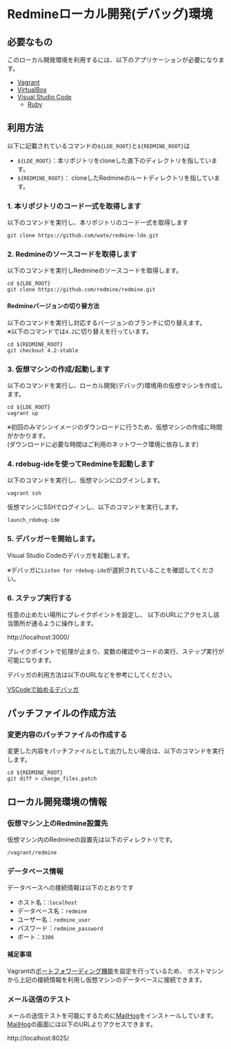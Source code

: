 Redmineローカル開発(デバッグ)環境
======================

必要なもの
-------------------

このローカル開発環境を利用するには、以下のアプリケーションが必要になります。

* [Vagrant](https://www.vagrantup.com/)
* [VirtualBox](https://www.virtualbox.org/)
* [Visual Studio Code](https://code.visualstudio.com/)
  * [Ruby](https://marketplace.visualstudio.com/items?itemName=rebornix.Ruby)


利用方法
-------------------

以下に記載されているコマンドの`${LDE_ROOT}`と`${REDMINE_ROOT}`は

* `${LDE_ROOT}`：本リポジトリをcloneした直下のディレクトリを指しています。
* `${REDMINE_ROOT}`： cloneしたRedmineのルートディレクトリを指しています。

### 1. 本リポジトリのコード一式を取得します

以下のコマンドを実行し、本リポジトリのコード一式を取得します

```
git clone https://github.com/wate/redmine-lde.git
```

### 2. Redmineのソースコードを取得します

以下のコマンドを実行しRedmineのソースコードを取得します。

```
cd ${LDE_ROOT}
git clone https://github.com/redmine/redmine.git
```

#### Redmineバージョンの切り替方法

以下のコマンドを実行し対応するバージョンのブランチに切り替えます。  
※以下のコマンドでは`4.2`に切り替えを行っています。

```
cd ${REDMINE_ROOT}
git checkout 4.2-stable
```

### 3. 仮想マシンの作成/起動します

以下のコマンドを実行し、ローカル開発(デバッグ)環境用の仮想マシンを作成します。

```
cd ${LDE_ROOT}
vagrant up
```

※初回のみマシンイメージのダウンロードに行うため、仮想マシンの作成に時間がかかります。  
(ダウンロードに必要な時間はご利用のネットワーク環境に依存します)

### 4. rdebug-ideを使ってRedmineを起動します

以下のコマンドを実行し、仮想マシンにログインします。

```
vagrant ssh
```

仮想マシンにSSHでログインし、以下のコマンドを実行します。

```
launch_rdebug-ide
```

### 5. デバッガーを開始します。

Visual Studio Codeのデバッガを起動します。  

※デバッガに`Listen for rdebug-ide`が選択されていることを確認してください。

### 6. ステップ実行する

任意の止めたい場所にブレイクポイントを設定し、
以下のURLにアクセスし該当箇所が通るように操作します。

http://localhost:3000/

ブレイクポイントで処理が止まり、変数の確認やコードの実行、ステップ実行が可能になります。

デバッガの利用方法は以下のURLなどを参考にしてください。

[VSCodeで始めるデバッガ](https://www.bravesoft.co.jp/blog/archives/14082)

パッチファイルの作成方法
-------------------

### 変更内容のパッチファイルの作成する

変更した内容をパッチファイルとして出力したい場合は、以下のコマンドを実行します。

```
cd ${REDMINE_ROOT}
git diff > change_files.patch
```

ローカル開発環境の情報
-----------------------

### 仮想マシン上のRedmine設置先

仮想マシン内のRedmineの設置先は以下のディレクトリです。

```
/vagrant/redmine
```

### データベース情報

データベースへの接続情報は以下のとおりです

* ホスト名：:`localhost`
* データベース名：`redmine`
* ユーザー名：`redmine_user`
* パスワード：`redmine_password`
* ポート：`3306`

#### 補足事項

Vagrantの[ポートフォワーディング機能](https://www.vagrantup.com/docs/networking/forwarded_ports)を設定を行っているため、
ホストマシンから上記の接続情報を利用し仮想マシンのデータベースに接続できます。

### メール送信のテスト

メールの送信テストを可能にするために[MailHog][]をインストールしています。  
[MailHog][]の画面には以下のURLよりアクセスできます。

http://localhost:8025/

[MailHog]: https://github.com/mailhog/MailHog